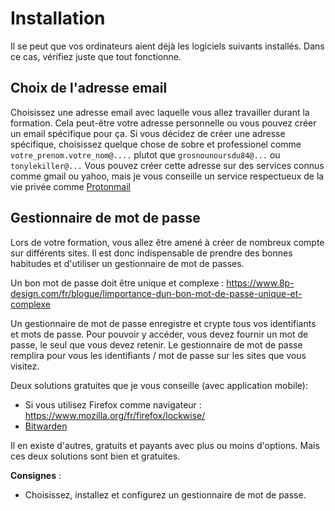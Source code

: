# Installation

Il se peut que vos ordinateurs aient déjà les logiciels suivants installés. Dans ce cas, vérifiez juste que tout fonctionne.

## Choix de l'adresse email

Choisissez une adresse email avec laquelle vous allez travailler durant la formation.
Cela peut-être votre adresse personnelle ou vous pouvez créer un email spécifique pour ça.
Si vous décidez de créer une adresse spécifique, choisissez quelque chose de sobre et professionel comme `votre_prenom.votre_nom@....` plutot que `grosnounoursdu84@...` ou `tonylekiller@...`
Vous pouvez créer cette adresse sur des services connus comme gmail ou yahoo, mais je vous conseille un service respectueux de la vie privée comme [Protonmail](https://protonmail.com/)

## Gestionnaire de mot de passe

Lors de votre formation, vous allez être amené à créer de nombreux compte sur différents sites. Il est donc indispensable de prendre des bonnes habitudes et d'utiliser un gestionnaire de mot de passes.

Un bon mot de passe doit être unique et complexe : https://www.8p-design.com/fr/blogue/limportance-dun-bon-mot-de-passe-unique-et-complexe

Un gestionnaire de mot de passe enregistre et crypte tous vos identifiants et mots de passe.
Pour pouvoir y accéder, vous devez fournir un mot de passe, le seul que vous devez retenir.
Le gestionnaire de mot de passe remplira pour vous les identifiants / mot de passe sur les sites que vous visitez.

Deux solutions gratuites que je vous conseille (avec application mobile):

- Si vous utilisez Firefox comme navigateur : https://www.mozilla.org/fr/firefox/lockwise/
- [Bitwarden](https://bitwarden.com/)

Il en existe d'autres, gratuits et payants avec plus ou moins d'options. Mais ces deux solutions sont bien et gratuites.

**Consignes** :

- Choisissez, installez et configurez un gestionnaire de mot de passe.
